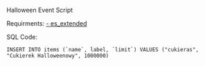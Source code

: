 Halloween Event Script

Requirments:
<a href="https://github.com/mitlight/es_extended">- es_extended  </a>
  
  
  SQL Code:
  
 ````
INSERT INTO items (`name`, label, `limit`) VALUES ("cukieras", "Cukierek Halloweenowy", 1000000)
````
